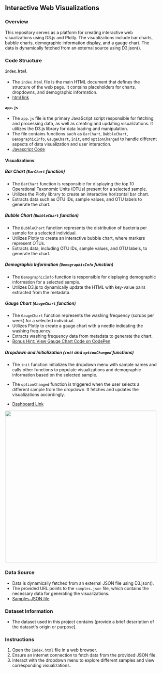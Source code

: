## Interactive Web Visualizations

### Overview

This repository serves as a platform for creating interactive web visualizations using D3.js and Plotly. The visualizations include bar charts, bubble charts, demographic information display, and a gauge chart. The data is dynamically fetched from an external source using D3.json().

### Code Structure

#### `index.html`

- The `index.html` file is the main HTML document that defines the structure of the web page. It contains placeholders for charts, dropdowns, and demographic information.
- [html link](https://github.com/MahsaNafei/belly-button-challenge/blob/main/index.html)


#### `app.js`

- The `app.js` file is the primary JavaScript script responsible for fetching and processing data, as well as creating and updating visualizations. It utilizes the D3.js library for data loading and manipulation.
- The file contains functions such as `BarChart`, `BubbleChart`, `DemographicInfo`, `GaugeChart`, `init`, and `optionChanged` to handle different aspects of data visualization and user interaction.
- [Javascript Code](https://github.com/MahsaNafei/belly-button-challenge/blob/main/static/js/app.js)

#### Visualizations

##### Bar Chart (`BarChart` function)

- The `BarChart` function is responsible for displaying the top 10 Operational Taxonomic Units (OTUs) present for a selected sample.
- Utilizes the Plotly library to create an interactive horizontal bar chart.
- Extracts data such as OTU IDs, sample values, and OTU labels to generate the chart.

##### Bubble Chart (`BubbleChart` function)

- The `BubbleChart` function represents the distribution of bacteria per sample for a selected individual.
- Utilizes Plotly to create an interactive bubble chart, where markers represent OTUs.
- Extracts data, including OTU IDs, sample values, and OTU labels, to generate the chart.

##### Demographic Information (`DemographicInfo` function)

- The `DemographicInfo` function is responsible for displaying demographic information for a selected sample.
- Utilizes D3.js to dynamically update the HTML with key-value pairs extracted from the metadata.

##### Gauge Chart (`GaugeChart` function)

- The `GaugeChart` function represents the washing frequency (scrubs per week) for a selected individual.
- Utilizes Plotly to create a gauge chart with a needle indicating the washing frequency.
- Extracts washing frequency data from metadata to generate the chart.
- [Bonus Hint: View Gauge Chart Code on CodePen](https://codepen.io/ascotto/pen/eGNaqe?editors=0011)

##### Dropdown and Initialization (`init` and `optionChanged` functions)

- The `init` function initializes the dropdown menu with sample names and calls other functions to populate visualizations and demographic information based on the selected sample.
- The `optionChanged` function is triggered when the user selects a different sample from the dropdown. It fetches and updates the visualizations accordingly.

- [Dashboard Link](https://MahsaNafei.github.io/belly-button-challenge)
<img src="https://github.com/MahsaNafei/belly-button-challenge/blob/main/images/page_screenshot.png" style="widt:500px; height:500px">



### Data Source

- Data is dynamically fetched from an external JSON file using D3.json().
- The provided URL points to the `samples.json` file, which contains the necessary data for generating the visualizations.
- [Samples JSON file](https://github.com/MahsaNafei/belly-button-challenge/blob/main/samples.json)

### Dataset Information

- The dataset used in this project contains [provide a brief description of the dataset's origin or purpose].

### Instructions

1. Open the `index.html` file in a web browser.
2. Ensure an internet connection to fetch data from the provided JSON file.
3. Interact with the dropdown menu to explore different samples and view corresponding visualizations.

